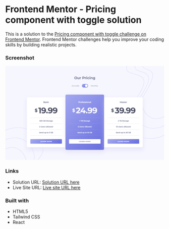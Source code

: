 # Frontend Mentor - Pricing component with toggle solution

This is a solution to the [Pricing component with toggle challenge on Frontend Mentor](https://www.frontendmentor.io/challenges/pricing-component-with-toggle-8vPwRMIC). Frontend Mentor challenges help you improve your coding skills by building realistic projects.

### Screenshot

![](./public/Screenshot.png)

### Links

- Solution URL: [Solution URL here](https://github.com/NDK1195/intro-component-with-signup-form)
- Live Site URL: [Live site URL here](https://intro-component-with-signup-form-blue-tau.vercel.app/)

### Built with

- HTML5
- Tailwind CSS
- React
